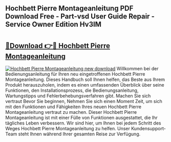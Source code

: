 ## Hochbett Pierre Montageanleitung PDF Download Free - Part-vsd User Guide Repair - Service Owner Edition Hv3IM

# <h2><a href="http://df7alx4.blite.top/?on=Hochbett+Pierre+Montageanleitung">🔗Download 👉🔴 Hochbett Pierre Montageanleitung</a></h2>

[![Hochbett Pierre Montageanleitung new download](https://i.imgur.com/lujVjoI.png)](http://df7alx4.blite.top/?on=Hochbett+Pierre+Montageanleitung)
Willkommen bei der Bedienungsanleitung für Ihren neu eingetroffenen Hochbett Pierre Montageanleitung. Dieses Handbuch soll Ihnen helfen, das Beste aus Ihrem Produkt herauszuholen, indem es einen umfassenden Überblick über seine Funktionen, den Installationsprozess, die Bedienungsanleitung, Wartungstipps und Fehlerbehebungsverfahren gibt. Machen Sie sich vertraut Bevor Sie beginnen, Nehmen Sie sich einen Moment Zeit, um sich mit den Funktionen und Fähigkeiten Ihres neuen Hochbett Pierre Montageanleitung vertraut zu machen. Dieser Hochbett Pierre Montageanleitung ist mit einer Fülle von Funktionen ausgestattet, die Ihr tägliches Leben verbessern. Wir sind hier, um Ihnen bei jedem Schritt des Weges Hochbett Pierre Montageanleitung zu helfen. Unser Kundensupport-Team steht Ihnen während Ihrer gesamten Reise zur Verfügung.
